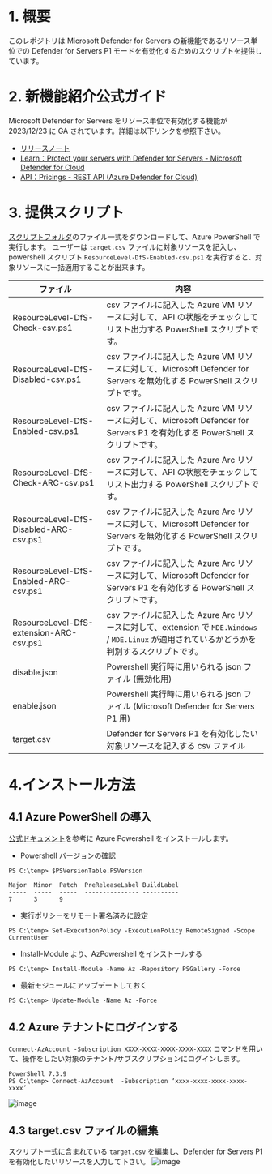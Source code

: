 # 1. 概要
このレポジトリは Microsoft Defender for Servers の新機能であるリソース単位での Defender for Servers P1 モードを有効化するためのスクリプトを提供しています。

# 2. 新機能紹介公式ガイド
Microsoft Defender for Servers をリソース単位で有効化する機能が 2023/12/23 に GA されています。詳細は以下リンクを参照下さい。

- [リリースノート](https://learn.microsoft.com/en-us/azure/defender-for-cloud/release-notes#defender-for-servers-at-the-resource-level-available-as-ga)
- [Learn：Protect your servers with Defender for Servers - Microsoft Defender for Cloud](https://learn.microsoft.com/en-us/azure/defender-for-cloud/tutorial-enable-servers-plan#enable-the-plan-at-the-resource-level)
- [API：Pricings - REST API (Azure Defender for Cloud)](https://learn.microsoft.com/en-us/rest/api/defenderforcloud/pricings?view=rest-defenderforcloud-2024-01-01)

# 3. 提供スクリプト
[スクリプトフォルダ](https://github.com/hisashin0728/EnableDefenderForServersByResourceLevelByCSV/tree/main/Scripts)のファイル一式をダウンロードして、Azure PowerShell で実行します。
ユーザーは ``target.csv`` ファイルに対象リソースを記入し、powershell スクリプト ``ResourceLevel-DfS-Enabled-csv.ps1`` を実行すると、対象リソースに一括適用することが出来ます。

| ファイル  |  内容  |
| ---- | ---- |
| ResourceLevel-DfS-Check-csv.ps1  | csv ファイルに記入した Azure VM リソースに対して、API の状態をチェックしてリスト出力する PowerShell スクリプトです。|
| ResourceLevel-DfS-Disabled-csv.ps1 | csv ファイルに記入した Azure VM リソースに対して、Microsoft Defender for Servers を無効化する PowerShell スクリプトです。|
| ResourceLevel-DfS-Enabled-csv.ps1 | csv ファイルに記入した Azure VM リソースに対して、Microsoft Defender for Servers P1 を有効化する PowerShell スクリプトです。|
| ResourceLevel-DfS-Check-ARC-csv.ps1  | csv ファイルに記入した Azure Arc リソースに対して、API の状態をチェックしてリスト出力する PowerShell スクリプトです。|
| ResourceLevel-DfS-Disabled-ARC-csv.ps1 | csv ファイルに記入した Azure Arc リソースに対して、Microsoft Defender for Servers を無効化する PowerShell スクリプトです。|
| ResourceLevel-DfS-Enabled-ARC-csv.ps1 | csv ファイルに記入した Azure Arc リソースに対して、Microsoft Defender for Servers P1 を有効化する PowerShell スクリプトです。|
| ResourceLevel-DfS-extension-ARC-csv.ps1 | csv ファイルに記入した Azure Arc リソースに対して、extension で ``MDE.Windows`` / ``MDE.Linux`` が適用されているかどうかを判別するスクリプトです。|
| disable.json | Powershell 実行時に用いられる json ファイル (無効化用) |
| enable.json | Powershell 実行時に用いられる json ファイル (Microsoft Defender for Servers P1 用) |
| target.csv | Defender for Servers P1 を有効化したい対象リソースを記入する csv ファイル |

# 4.インストール方法
## 4.1 Azure PowerShell の導入
[公式ドキュメント](https://learn.microsoft.com/ja-jp/powershell/azure/install-azps-windows?view=azps-10.4.1&tabs=powershell&pivots=windows-psgallery)を参考に Azure Powershell をインストールします。
- Powershell バージョンの確認
```
PS C:\temp> $PSVersionTable.PSVersion

Major  Minor  Patch  PreReleaseLabel BuildLabel
-----  -----  -----  --------------- ----------
7      3      9
```
- 実行ポリシーをリモート署名済みに設定
```
PS C:\temp> Set-ExecutionPolicy -ExecutionPolicy RemoteSigned -Scope CurrentUser
```
- Install-Module より、AzPowershell をインストールする
```
PS C:\temp> Install-Module -Name Az -Repository PSGallery -Force
```
- 最新モジュールにアップデートしておく
```
PS C:\temp> Update-Module -Name Az -Force
```

## 4.2 Azure テナントにログインする
``Connect-AzAccount -Subscription XXXX-XXXX-XXXX-XXXX-XXXX`` コマンドを用いて、操作をしたい対象のテナント/サブスクリプションにログインします。
```
PowerShell 7.3.9
PS C:\temp> Connect-AzAccount  -Subscription ‘xxxx-xxxx-xxxx-xxxx-xxxx’
```
![image](https://github.com/hisashin0728/EnableDefenderForServersByResourceLevelByCSV/assets/55295601/09599e19-45ec-4f8e-a965-ca26b6e82e5c)

## 4.3 target.csv ファイルの編集
スクリプト一式に含まれている ``target.csv`` を編集し、Defender for Servers P1 を有効化したいリソースを入力して下さい。
![image](https://github.com/hisashin0728/EnableDefenderForServersByResourceLevelByCSV/assets/55295601/0020b9d2-f765-4ebe-ad8a-3178a8a58f51)


